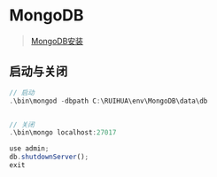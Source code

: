 # MongoDB

> [MongoDB安装](https://blog.csdn.net/weixin_41466575/article/details/105326230)

## 启动与关闭

```js
// 启动
.\bin\mongod -dbpath C:\RUIHUA\env\MongoDB\data\db


// 关闭
.\bin\mongo localhost:27017

use admin;
db.shutdownServer();
exit
```

